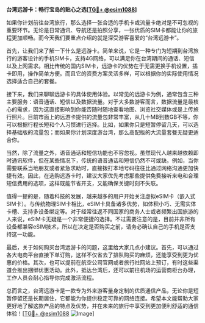 **台湾远游卡：畅行宝岛的贴心之选[[TG💪+ @esim1088](https://t.me/s/esim1088)]**

如果你计划前往台湾旅行，那么选择一张合适的手机卡或流量卡绝对是不可忽视的重要环节。无论是日常通讯、导航还是拍照分享，一张优质的SIM卡都能让你的旅程更加顺畅。而今天我们要重点介绍的就是深受游客喜爱的“台湾远游卡”。

首先，让我们来了解一下什么是远游卡。简单来说，它是一种专门为短期到台湾旅行的游客设计的手机SIM卡，支持4G网络，可以满足你在台湾期间的通话、短信以及上网需求。相比传统的国内SIM卡，远游卡的优势在于无需更换手机设置，插卡即用，操作简单方便。而且它的资费方案灵活多样，可以根据你的实际使用情况选择适合自己的套餐。

接下来，我们来聊聊远游卡的具体使用体验。以常见的远游卡为例，通常包含三种主要服务：语音通话、短信以及数据流量。对于大多数游客而言，数据流量是最核心的需求，因为这直接影响到你能否随时随地查看地图、浏览社交媒体或是上传旅行照片。目前市面上的远游卡提供的流量包非常丰富，从几十MB到数GB不等，你可以根据行程长短和个人习惯进行选择。比如，如果你只是短暂停留几天，可以选择基础版的流量包；而如果你计划深度游台湾，那么高配版的大流量套餐无疑更适合你。

当然，除了流量之外，语音通话和短信功能也不容忽视。虽然现代人越来越依赖即时通讯软件，但在某些情况下，传统的语音通话和短信仍然不可或缺。例如，当你需要联系当地朋友或者紧急求助时，直接拨打本地号码往往比通过网络沟通更加快捷有效。因此，在选购远游卡时，建议大家优先考虑那些提供免费接听来电和合理短信费用的选项，这样既能节省开支，又能确保关键时刻不失联。

值得一提的是，随着科技的发展，越来越多的用户开始关注虚拟eSIM卡（嵌入式SIM卡）。与传统物理SIM卡相比，eSIM卡具备诸多优势，如体积小巧、无需实体卡槽、支持多设备绑定等。对于经常往返不同国家的商务人士或者频繁出国旅游的人来说，eSIM卡无疑是一个非常便捷的选择。不过需要注意的是，目前并非所有设备都兼容eSIM技术，所以在决定是否购买之前，请务必确认自己的手机是否支持这一功能。

最后，关于如何购买台湾远游卡的问题，这里给大家几点小建议。首先，可以通过各大电商平台直接下单订购，这样不仅省去了排队购买的麻烦，还能享受到更为优惠的价格。其次，也可以提前在航空公司官网或者旅行社网站上预订，有时这些渠道会推出捆绑优惠活动。此外，抵达台湾后，还可以前往机场的运营商柜台办理，工作人员会耐心指导你完成激活流程。

总而言之，台湾远游卡是一款专为外来游客量身定制的优质通信产品，无论你是短暂停留还是长期居住，它都能为你提供稳定可靠的网络连接。希望本文能帮助大家更好地了解这款产品的特点及优势，并在未来的旅行中享受到更加便利舒适的通信体验！[[TG💪+ @esim1088](https://t.me/s/esim1088) ![Image](https://i.postimg.cc/4NQfJmqS/Snipaste-2025-05-13-00-14-12.png)]
